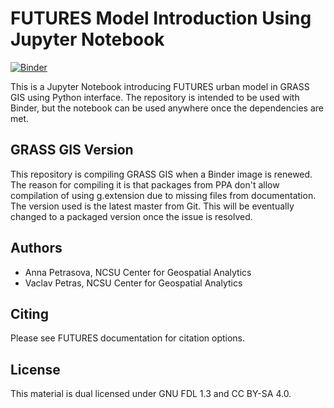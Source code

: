 # FUTURES Model Introduction Using Jupyter Notebook

[![Binder](https://mybinder.org/badge_logo.svg)](https://mybinder.org/v2/gh/wenzeslaus/futures-model-intro-notebook/master?urlpath=lab/tree/futures_triangle.ipynb)

This is a Jupyter Notebook introducing FUTURES urban model in GRASS GIS
using Python interface. The repository is intended to be used with
Binder, but the notebook can be used anywhere once the dependencies
are met.

## GRASS GIS Version

This repository is compiling GRASS GIS when a Binder image is renewed.
The reason for compiling it is that packages from PPA don't allow
compilation of using g.extension due to missing files from
documentation. The version used is the latest master from Git.
This will be eventually changed to a packaged version once the issue
is resolved.

## Authors

* Anna Petrasova, NCSU Center for Geospatial Analytics
* Vaclav Petras, NCSU Center for Geospatial Analytics

## Citing

Please see FUTURES documentation for citation options.

## License

This material is dual licensed under GNU FDL 1.3 and CC BY-SA 4.0.
